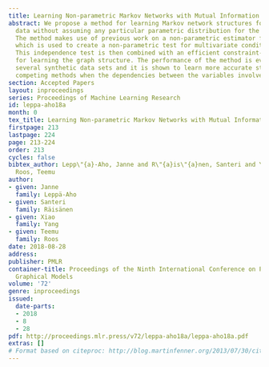 ```yaml
---
title: Learning Non-parametric Markov Networks with Mutual Information
abstract: We propose a method for learning Markov network structures for continuous
  data without assuming any particular parametric distribution for the variables.
  The method makes use of previous work on a non-parametric estimator for mutual information
  which is used to create a non-parametric test for multivariate conditional independence.
  This independence test is then combined with an efficient constraint-based algorithm
  for learning the graph structure. The performance of the method is evaluated on
  several synthetic data sets and it is shown to learn more accurate structures than
  competing methods when the dependencies between the variables involve non-linearities.
section: Accepted Papers
layout: inproceedings
series: Proceedings of Machine Learning Research
id: leppa-aho18a
month: 0
tex_title: Learning Non-parametric Markov Networks with Mutual Information
firstpage: 213
lastpage: 224
page: 213-224
order: 213
cycles: false
bibtex_author: Lepp\"{a}-Aho, Janne and R\"{a}is\"{a}nen, Santeri and Yang, Xiao and
  Roos, Teemu
author:
- given: Janne
  family: Leppä-Aho
- given: Santeri
  family: Räisänen
- given: Xiao
  family: Yang
- given: Teemu
  family: Roos
date: 2018-08-28
address: 
publisher: PMLR
container-title: Proceedings of the Ninth International Conference on Probabilistic
  Graphical Models
volume: '72'
genre: inproceedings
issued:
  date-parts:
  - 2018
  - 8
  - 28
pdf: http://proceedings.mlr.press/v72/leppa-aho18a/leppa-aho18a.pdf
extras: []
# Format based on citeproc: http://blog.martinfenner.org/2013/07/30/citeproc-yaml-for-bibliographies/
---
```

